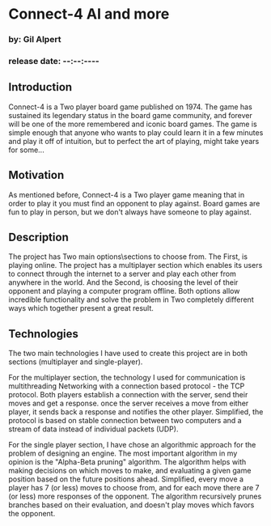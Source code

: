 # Connect-4 AI and more
### by: Gil Alpert
### release date: --:--:----

## Introduction
Connect-4 is a Two player board game published on 1974.
The game has sustained its legendary status in the board game community, 
and forever will be one of the more remembered and iconic board games.
The game is simple enough that anyone who wants to play could learn it
in a few minutes and play it off of intuition,
but to perfect the art of playing, might take years for some...

## Motivation
As mentioned before, Connect-4 is a Two player game
meaning that in order to play it you must find an opponent to play against.
Board games are fun to play in person, but we don't always have someone to play against.

## Description
The project has Two main options\sections to choose from.
The First, is playing online. The project has a multiplayer section which enables
its users to connect through the internet to a server and play each other from
anywhere in the world. And the Second, is choosing the level of their opponent
and playing a computer program offline. Both options allow incredible functionality
and solve the problem in Two completely different ways which together present a great
result.

## Technologies
The two main technologies I have used to create this project are in both sections
(multiplayer and single-player).

For the multiplayer section, the technology I used for
communication is multithreading Networking with a connection based protocol - the TCP protocol.
Both players establish a connection with the server, send their moves and get a response.
once the server receives a move from either player, it sends back a response and notifies
the other player. Simplified, the protocol is based on stable connection between two computers
and a stream of data instead of individual packets (UDP).

For the single player section, I have chose an algorithmic approach for the problem of
designing an engine. The most important algorithm in my opinion is the "Alpha-Beta pruning"
algorithm. The algorithm helps with making decisions on which moves to make, and evaluating
a given game position based on the future positions ahead. Simplified,
every move a player has 7 (or less) moves to choose from, and for each move there are 7 (or less)
more responses of the opponent. The algorithm recursively prunes branches based on their
evaluation, and doesn't play moves which favors the opponent.